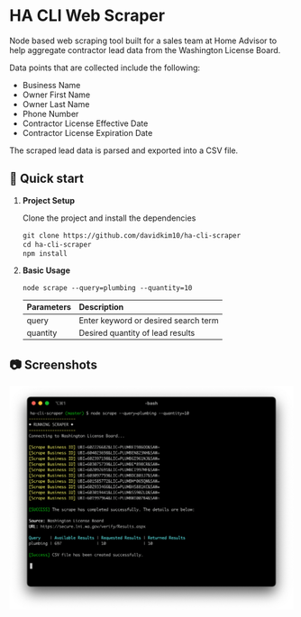 # HA CLI Web Scraper

Node based web scraping tool built for a sales team at Home Advisor to help aggregate contractor lead data from the Washington License Board.

Data points that are collected include the following:

- Business Name
- Owner First Name
- Owner Last Name
- Phone Number
- Contractor License Effective Date
- Contractor License Expiration Date

The scraped lead data is parsed and exported into a CSV file.

## 🚀 Quick start

1.  **Project Setup**

    Clone the project and install the dependencies

    ```shell
    git clone https://github.com/davidkim10/ha-cli-scraper
    cd ha-cli-scraper
    npm install
    ```

2.  **Basic Usage**

    ```shell
    node scrape --query=plumbing --quantity=10
    ```

    | Parameters | Description                          |
    | ---------- | ------------------------------------ |
    | query      | Enter keyword or desired search term |
    | quantity   | Desired quantity of lead results     |

## 📷 Screenshots

![Screenshots](./public/screenshot-01.png)
